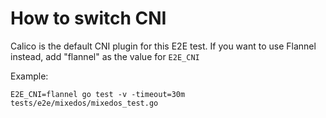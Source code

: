 # How to switch CNI

Calico is the default CNI plugin for this E2E test. If you want to use Flannel instead, add "flannel" as the value for `E2E_CNI`

Example:

```
E2E_CNI=flannel go test -v -timeout=30m tests/e2e/mixedos/mixedos_test.go
```
